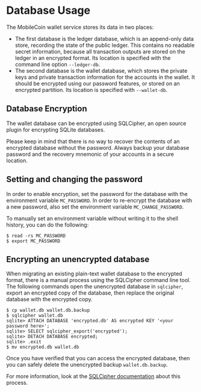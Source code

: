 # Database Usage

The MobileCoin wallet service stores its data in two places:

* The first database is the ledger database, which is an append-only data store, recording the state of the public ledger. This contains no readable secret information, because all transaction outputs are stored on the ledger in an encrypted format. Its location is specified with the command line option `--ledger-db`.
* The second database is the wallet database, which stores the private keys and private transaction information for the accounts in the wallet. It should be encrypted using our password features, or stored on an encrypted partition. Its location is specified with `--wallet-db`.

## Database Encryption

The wallet database can be encrypted using SQLCipher, an open source plugin for encrypting SQLite databases.

Please keep in mind that there is no way to recover the contents of an encrypted database without the password. Always backup your database password and the recovery mnemonic of your accounts in a secure location.

## Setting and changing the password

In order to enable encryption, set the password for the database with the environment variable `MC_PASSWORD`. In order to re-encrypt the database with a new password, also set the environment variable `MC_CHANGE_PASSWORD`.

To manually set an environment variable without writing it to the shell history, you can do the following:

```
$ read -rs MC_PASSWORD
$ export MC_PASSWORD
```

## Encrypting an unencrypted database

When migrating an existing plain-text wallet database to the encrypted format, there is a manual process using the SQLCipher command line tool. The following commands open the unencrypted database in `sqlcipher`, export an encrypted copy of the database, then replace the original database with the encrypted copy.

```
$ cp wallet.db wallet.db.backup
$ sqlcipher wallet.db
sqlite> ATTACH DATABASE 'encrypted.db' AS encrypted KEY '<your password here>';
sqlite> SELECT sqlcipher_export('encrypted');
sqlite> DETACH DATABASE encrypted;
sqlite> .exit
$ mv encrypted.db wallet.db
```

Once you have verified that you can access the encrypted database, then you can safely delete the unencrypted backup `wallet.db.backup`.

For more information, look at the [SQLCipher documentation](https://www.zetetic.net/sqlcipher/sqlcipher-api/#sqlcipher\_export) about this process.
